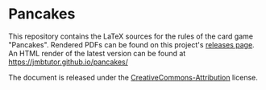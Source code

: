 # Pancakes

This repository contains the LaTeX sources for the rules of the card
game "Pancakes". Rendered PDFs can be found on this project's
[releases page][releases]. An HTML render of the latest version can be
found at https://jmbtutor.github.io/pancakes/

[releases]: https://github.com/jmbtutor/pancackes/releases

The document is released under the [CreativeCommons-Attribution][cc-by]
license.

[cc-by]: http://creativecommons.org/licenses/by/4.0/
